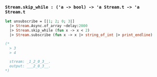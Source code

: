 ### `Stream.skip_while : ('a -> bool) -> 'a Stream.t -> 'a Stream.t`

```ocaml
let unsubscribe = [|1; 2; 0; 3|]
  |> Stream.Async.of_array ~delay:2000
  |> Stream.skip_while (fun x -> x < 2)
  |> Stream.subscribe (fun x -> x |> string_of_int |> print_endline)

(*
  > 3
  > 4
  
  stream: _1_2_0_3__.
  output: ___2_0_3__.
*)
```